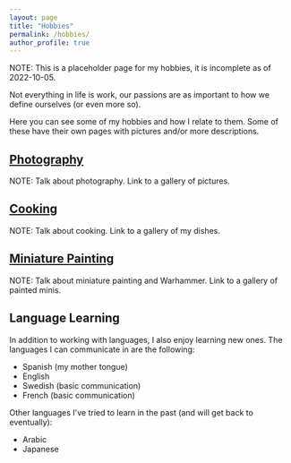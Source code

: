 ```yaml
---
layout: page
title: "Hobbies"
permalink: /hobbies/
author_profile: true
---
```


NOTE: This is a placeholder page for my hobbies, it is incomplete as of 2022-10-05.

Not everything in life is work, our passions are as important to how we define ourselves (or even more so).

Here you can see some of my hobbies and how I relate to them.
Some of these have their own pages with pictures and/or more descriptions.

## [Photography](./photos)

NOTE: Talk about photography. Link to a gallery of pictures.


## [Cooking](.)

NOTE: Talk about cooking. Link to a gallery of my dishes.


## [Miniature Painting](.)

NOTE: Talk about miniature painting and Warhammer. Link to a gallery of painted minis.


## Language Learning

In addition to working with languages, I also enjoy learning new ones.
The languages I can communicate in are the following:
* Spanish (my mother tongue)
* English
* Swedish (basic communication)
* French (basic communication)

Other languages I've tried to learn in the past (and will get back to eventually):
* Arabic
* Japanese